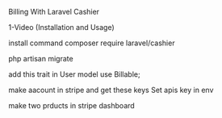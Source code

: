 Billing With Laravel Cashier

1-Video (Installation and Usage)

install command
composer require laravel/cashier

php artisan migrate

add this trait in User model
use Billable;

make aacount in stripe and get these keys
Set apis key in env

make two prducts in stripe dashboard
